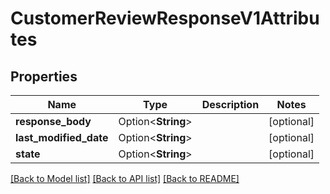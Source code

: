 # CustomerReviewResponseV1Attributes

## Properties

Name | Type | Description | Notes
------------ | ------------- | ------------- | -------------
**response_body** | Option<**String**> |  | [optional]
**last_modified_date** | Option<**String**> |  | [optional]
**state** | Option<**String**> |  | [optional]

[[Back to Model list]](../README.md#documentation-for-models) [[Back to API list]](../README.md#documentation-for-api-endpoints) [[Back to README]](../README.md)



